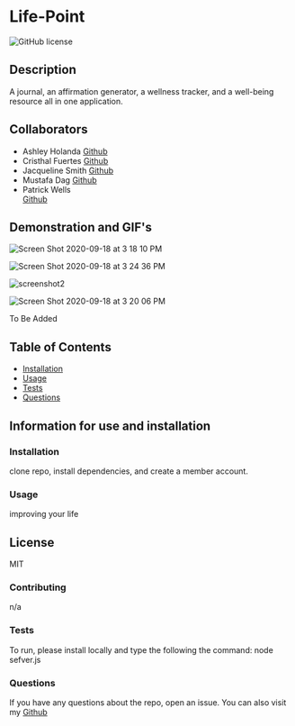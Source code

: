 # Life-Point
![GitHub license](https://img.shields.io/badge/license-MIT-blue)
## Description 
A journal, an affirmation generator, a wellness tracker, and a well-being resource all in one application.
## Collaborators
* Ashley Holanda
[Github](https://github.com/aholanda12)
* Cristhal Fuertes
[Github](https://github.com/CMFuertes)
* Jacqueline Smith
[Github](https://github.com/jerseyjackpot)
* Mustafa Dag
[Github](https://github.com/mustafadag84)
* Patrick Wells  
[Github](https://github.com/black03mach)
## Demonstration and GIF's 

![Screen Shot 2020-09-18 at 3 18 10 PM](https://user-images.githubusercontent.com/64985702/93638216-e939b180-f9c4-11ea-8da0-4ee934c88c39.png)

![Screen Shot 2020-09-18 at 3 24 36 PM](https://user-images.githubusercontent.com/64985702/93638299-0bcbca80-f9c5-11ea-99a1-221f5dba315d.png)

![screenshot2](https://user-images.githubusercontent.com/64985702/93638366-29009900-f9c5-11ea-81b5-5f52298ab040.jpg)

![Screen Shot 2020-09-18 at 3 20 06 PM](https://user-images.githubusercontent.com/64985702/93638732-d2e02580-f9c5-11ea-9d90-dc3b73dc5097.png)


To Be Added
## Table of Contents 
* [Installation](#Installation)
* [Usage](#Usage)
* [Tests](#Tests)
* [Questions](#Questions)
## Information for use and installation
### Installation 
clone repo, install dependencies, and create a member account.
### Usage 
improving your life
## License 
MIT
### Contributing 
n/a
### Tests 
To run, please install locally and type the following the command:
node sefver.js
### Questions 
If you have any questions about the repo, open an issue.
You can also visit my [Github](https://github.com/aholanda12/life-point) 
